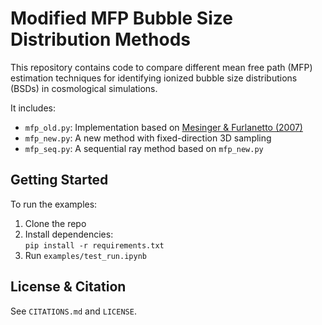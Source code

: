 # Modified MFP Bubble Size Distribution Methods

This repository contains code to compare different mean free path (MFP) estimation techniques for identifying ionized bubble size distributions (BSDs) in cosmological simulations.  

It includes:
- `mfp_old.py`: Implementation based on [Mesinger & Furlanetto (2007)](https://ui.adsabs.harvard.edu/abs/2007ApJ...669..663M/abstract)
- `mfp_new.py`: A new method with fixed-direction 3D sampling
- `mfp_seq.py`: A sequential ray method based on `mfp_new.py`

## Getting Started

To run the examples:

1. Clone the repo
2. Install dependencies:  
   `pip install -r requirements.txt`
3. Run `examples/test_run.ipynb`

## License & Citation

See `CITATIONS.md` and `LICENSE`.
